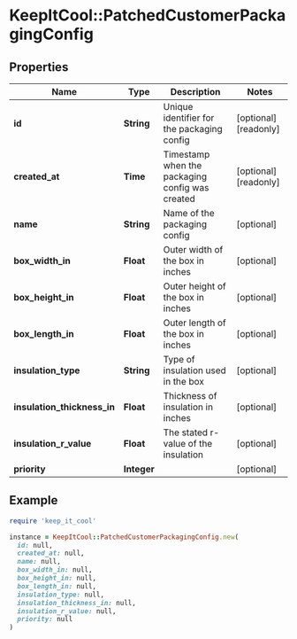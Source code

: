 # KeepItCool::PatchedCustomerPackagingConfig

## Properties

| Name | Type | Description | Notes |
| ---- | ---- | ----------- | ----- |
| **id** | **String** | Unique identifier for the packaging config | [optional][readonly] |
| **created_at** | **Time** | Timestamp when the packaging config was created | [optional][readonly] |
| **name** | **String** | Name of the packaging config | [optional] |
| **box_width_in** | **Float** | Outer width of the box in inches | [optional] |
| **box_height_in** | **Float** | Outer height of the box in inches | [optional] |
| **box_length_in** | **Float** | Outer length of the box in inches | [optional] |
| **insulation_type** | **String** | Type of insulation used in the box | [optional] |
| **insulation_thickness_in** | **Float** | Thickness of insulation in inches | [optional] |
| **insulation_r_value** | **Float** | The stated r-value of the insulation | [optional] |
| **priority** | **Integer** |  | [optional] |

## Example

```ruby
require 'keep_it_cool'

instance = KeepItCool::PatchedCustomerPackagingConfig.new(
  id: null,
  created_at: null,
  name: null,
  box_width_in: null,
  box_height_in: null,
  box_length_in: null,
  insulation_type: null,
  insulation_thickness_in: null,
  insulation_r_value: null,
  priority: null
)
```

